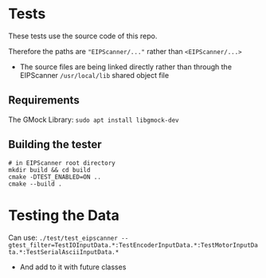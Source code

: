 # Tests

These tests use the source code of this repo.

Therefore the paths are `"EIPScanner/..."` rather than `<EIPScanner/...>`
* The source files are being linked directly rather than through the EIPScanner `/usr/local/lib` shared object file 


## Requirements

The GMock Library: `sudo apt install libgmock-dev`

## Building the tester

```shell
# in EIPScanner root directory
mkdir build && cd build
cmake -DTEST_ENABLED=ON ..
cmake --build .
```

# Testing the Data 

Can use: `./test/test_eipscanner --gtest_filter=TestIOInputData.*:TestEncoderInputData.*:TestMotorInputData.*:TestSerialAsciiInputData.*`
* And add to it with future classes